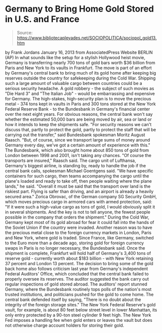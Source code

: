 # Germany to Bring Home Gold Stored in U.S. and France

> Source: https://www.bibliotecapleyades.net/SOCIOPOLITICA/sociopol_gold13.htm

by Frank Jordans
January 16, 2013
from
AssociatedPress Website
BERLIN (AP)
In what sounds like the setup for a stylish
Hollywood heist movie, Germany is transferring nearly 700 tons of gold bars
worth $36 billion from Paris and New York to its vaults in Frankfurt.
The move is part of an effort by Germany's central bank to bring much of its
gold home after keeping big reserves outside the country for safekeeping
during the Cold War.
Shipping such a large amount of valuable cargo between countries could be a
serious security headache. A gold robbery - the subject of such movies as
"Die Hard 3" and "The Italian Job" - would be embarrassing and expensive for
Germany.
The high-stakes, high-security plan is to move the precious metal - 374 tons
kept in vaults in Paris and 300 tons stored at the New York
Federal Reserve Bank - to
the Bundesbank in Germany's financial
center over the next eight years.
For obvious reasons, the central bank won't say whether the estimated 50,000
bars are being moved by air, sea or land or how it intends to keep the
shipments safe.
"For security reasons we can't discuss that,
partly to protect the gold, partly to protect the staff that will be
carrying out the transfer," said Bundesbank spokesman Moritz August
Raasch.
"But, of course, since we transport large sums of money around Germany
every day, we've got a certain amount of experience with this."
The Bundesbank, which also brought home about
850 tons of gold from London between 1998 and 2001, isn't taking any
chances.
"Of course the transports are insured,"
Raasch said.
The cargo unit of Lufthansa, Germany's biggest
airline, is standing by, ready to handle the job if the central bank calls,
spokesman Michael Goentgens said.
"We have specific containers for such cargo,
then teams accompanying the cargo until the plane's loaded and ready to
take off, then people waiting where the plane lands," he said.
"Overall it must be said that the transport over land is the riskiest
part. Flying is safer than driving, and an airport is already a heavily
secured area."
Zorica Obrovac, of the German company SG
Security GmbH, which moves precious cargo in armored cars with armed
protection, said:
"If it were such a high-value cargo as tons
of gold, I would obviously split it in several shipments. And the key is
not to tell anyone, the fewest people possible in the company that
orders the shipment."
During the Cold War, Germany kept most of its
gold abroad for fear it could fall into the hands of the Soviet Union if the
country were invaded.
Another reason was to have the precious metal
close to the foreign currency markets in London, Paris and New York, where
gold is traded. Since France, like Germany, switched to the Euro more than a
decade ago, storing gold for foreign currency swaps in Paris is no longer
necessary, the Bundesbank said.
Once the shipment is complete, Frankfurt will hold half of Germany's 3,400
tons of reserve gold - currently worth about $183 billion - with New York
retaining 37 percent and London 13 percent.
The decision to bring some of the gold back home also follows criticism last
year from Germany's independent Federal Auditors' Office, which concluded
that the central bank failed to properly oversee its reserves. The auditor
suggested the bank carry out regular inspections of gold stored abroad.
The auditors' report stunned Germany, where the Bundesbank routinely tops
polls of the nation's most trusted institutions, and politicians pushed for
the gold to come home.
The central bank defended itself by saying,
"There is no doubt about the integrity of
the foreign storage sites."
The New York Federal Reserve's gold vault, for
example, is about 80 feet below street level in lower Manhattan, its only
entry protected by a 90-ton steel cylinder 9 feet high.
The New York Fed imposes a handling fee when
gold enters or leaves the vault but does not otherwise charge account
holders for storing their gold.
